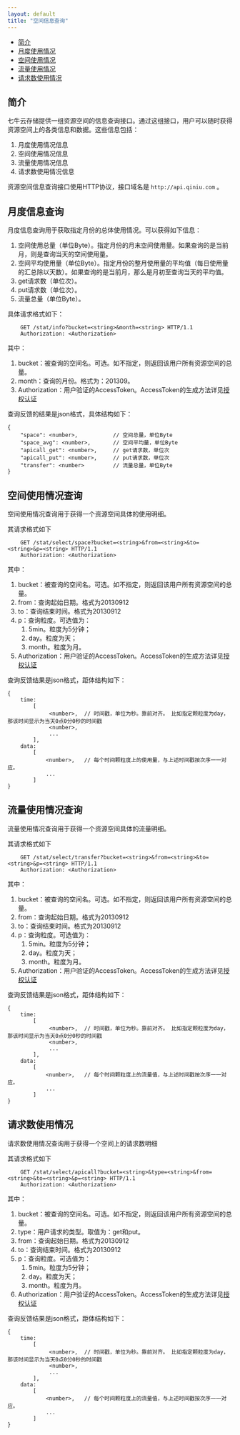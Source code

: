 ```yaml
---
layout: default
title: "空间信息查询"
---
```


- [简介](#introduction)
- [月度使用情况](#info)
- [空间使用情况](#space)
- [流量使用情况](#transfer)
- [请求数使用情况](#api-call)


<a name="introduction"></a>

## 简介

七牛云存储提供一组资源空间的信息查询接口。通过这组接口，用户可以随时获得资源空间上的各类信息和数据。这些信息包括：

1. 月度使用情况信息
1. 空间使用情况信息
1. 流量使用情况信息
1. 请求数使用情况信息

资源空间信息查询接口使用HTTP协议，接口域名是 `http://api.qiniu.com` 。


<a name="info"></a>

## 月度信息查询

月度信息查询用于获取指定月份的总体使用情况。可以获得如下信息：

1. 空间使用总量（单位Byte）。指定月份的月末空间使用量。如果查询的是当前月，则是查询当天的空间使用量。
1. 空间平均使用量（单位Byte）。指定月份的整月使用量的平均值（每日使用量的汇总除以天数）。如果查询的是当前月，那么是月初至查询当天的平均值。
1. get请求数（单位次）。
1. put请求数（单位次）。
1. 流量总量（单位Byte）。

具体请求格式如下：

```
    GET /stat/info?bucket=<string>&month=<string> HTTP/1.1
    Authorization: <Authorization>
```

其中：

1. bucket：被查询的空间名。可选。如不指定，则返回该用户所有资源空间的总量。
1. month：查询的月份。格式为：201309。
1. Authorization：用户验证的AccessToken。AccessToken的生成方法详见[授权认证](http://docs.qiniu.com/api/v6/rs.html#digest-auth)

查询反馈的结果是json格式，具体结构如下：

```
{
    "space": <number>,           // 空间总量，单位Byte
    "space_avg": <number>,       // 空间平均量，单位Byte
    "apicall_get": <number>,     // get请求数，单位次
    "apicall_put": <number>,     // put请求数，单位次
    "transfer": <number>         // 流量总量，单位Byte
}
```


<a name="space"></a>

## 空间使用情况查询

空间使用情况查询用于获得一个资源空间具体的使用明细。

其请求格式如下

```
    GET /stat/select/space?bucket=<string>&from=<string>&to=<string>&p=<string> HTTP/1.1
    Authorization: <Authorization>
```

其中：

1. bucket：被查询的空间名。可选。如不指定，则返回该用户所有资源空间的总量。
1. from：查询起始日期。格式为20130912
1. to：查询结束时间。格式为20130912
1. p：查询粒度。可选值为：
    1. 5min。粒度为5分钟；
    1. day。粒度为天；
    1. month。粒度为月。
1. Authorization：用户验证的AccessToken。AccessToken的生成方法详见[授权认证](http://docs.qiniu.com/api/v6/rs.html#digest-auth)

查询反馈结果是json格式，距体结构如下：

```
{
    time:
        [
             <number>,  // 时间戳，单位为秒。靠前对齐。 比如指定颗粒度为day，那该时间显示为当天0点0分0秒的时间戳
             <number>,
             ...
        ],
    data:
        [
            <number>,   // 每个时间颗粒度上的使用量，与上述时间戳按次序一一对应。
            ...
        ]
}
```


<a name="transfer"></a>

## 流量使用情况查询

流量使用情况查询用于获得一个资源空间具体的流量明细。

其请求格式如下

```
    GET /stat/select/transfer?bucket=<string>&from=<string>&to=<string>&p=<string> HTTP/1.1
    Authorization: <Authorization>
```

其中：

1. bucket：被查询的空间名。可选。如不指定，则返回该用户所有资源空间的总量。
1. from：查询起始日期。格式为20130912
1. to：查询结束时间。格式为20130912
1. p：查询粒度。可选值为：
    1. 5min。粒度为5分钟；
    1. day。粒度为天；
    1. month。粒度为月。
1. Authorization：用户验证的AccessToken。AccessToken的生成方法详见[授权认证](http://docs.qiniu.com/api/v6/rs.html#digest-auth)

查询反馈结果是json格式，距体结构如下：

```
{
    time:
        [
             <number>,  // 时间戳，单位为秒。靠前对齐。 比如指定颗粒度为day，那该时间显示为当天0点0分0秒的时间戳
             <number>,
             ...
        ],
    data:
        [
            <number>,   // 每个时间颗粒度上的流量值，与上述时间戳按次序一一对应。
            ...
        ]
}
```


<a name="api-call"></a>

## 请求数使用情况

请求数使用情况查询用于获得一个空间上的请求数明细

其请求格式如下

```
    GET /stat/select/apicall?bucket=<string>&type=<string>&from=<string>&to=<string>&p=<string> HTTP/1.1
    Authorization: <Authorization>
```

其中：

1. bucket：被查询的空间名。可选。如不指定，则返回该用户所有资源空间的总量。
1. type：用户请求的类型。取值为：get和put。
1. from：查询起始日期。格式为20130912
1. to：查询结束时间。格式为20130912
1. p：查询粒度。可选值为：
    1. 5min。粒度为5分钟；
    1. day。粒度为天；
    1. month。粒度为月。
1. Authorization：用户验证的AccessToken。AccessToken的生成方法详见[授权认证](http://docs.qiniu.com/api/v6/rs.html#digest-auth)

查询反馈结果是json格式，距体结构如下：

```
{
    time:
        [
             <number>,  // 时间戳，单位为秒。靠前对齐。 比如指定颗粒度为day，那该时间显示为当天0点0分0秒的时间戳
             <number>,
             ...
        ],
    data:
        [
            <number>,   // 每个时间颗粒度上的流量值，与上述时间戳按次序一一对应。
            ...
        ]
}
```




